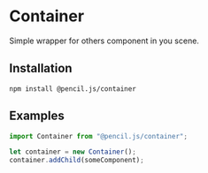 # Container

Simple wrapper for others component in you scene.


## Installation

    npm install @pencil.js/container


## Examples

```js
import Container from "@pencil.js/container";

let container = new Container();
container.addChild(someComponent);
```
